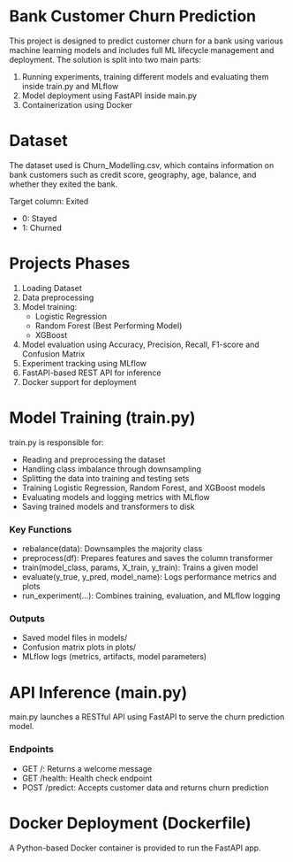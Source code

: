 # Bank Customer Churn Prediction
This project is designed to predict customer churn for a bank using various machine learning models and includes full ML lifecycle management and deployment. The solution is split into two main parts:
1. Running experiments, training different models and evaluating them inside train.py and MLflow
2. Model deployment using FastAPI inside main.py
3. Containerization using Docker

# Dataset
The dataset used is Churn_Modelling.csv, which contains information on bank customers such as credit score, geography, age, balance, and whether they exited the bank.

Target column: Exited
- 0: Stayed
- 1: Churned

# Projects Phases
1. Loading Dataset
2. Data preprocessing
3. Model training:
   - Logistic Regression
   - Random Forest (Best Performing Model)
   - XGBoost
4. Model evaluation using Accuracy, Precision, Recall, F1-score and Confusion Matrix
5. Experiment tracking using MLflow
6. FastAPI-based REST API for inference
7. Docker support for deployment

# Model Training (train.py)
train.py is responsible for:
- Reading and preprocessing the dataset
- Handling class imbalance through downsampling
- Splitting the data into training and testing sets
- Training Logistic Regression, Random Forest, and XGBoost models
- Evaluating models and logging metrics with MLflow
- Saving trained models and transformers to disk

### Key Functions
- rebalance(data): Downsamples the majority class
- preprocess(df): Prepares features and saves the column transformer
- train(model_class, params, X_train, y_train): Trains a given model
- evaluate(y_true, y_pred, model_name): Logs performance metrics and plots
- run_experiment(...): Combines training, evaluation, and MLflow logging

### Outputs
- Saved model files in models/
- Confusion matrix plots in plots/
- MLflow logs (metrics, artifacts, model parameters)

# API Inference (main.py)
main.py launches a RESTful API using FastAPI to serve the churn prediction model.
### Endpoints
- GET /: Returns a welcome message
- GET /health: Health check endpoint
- POST /predict: Accepts customer data and returns churn prediction

# Docker Deployment (Dockerfile)
A Python-based Docker container is provided to run the FastAPI app.

